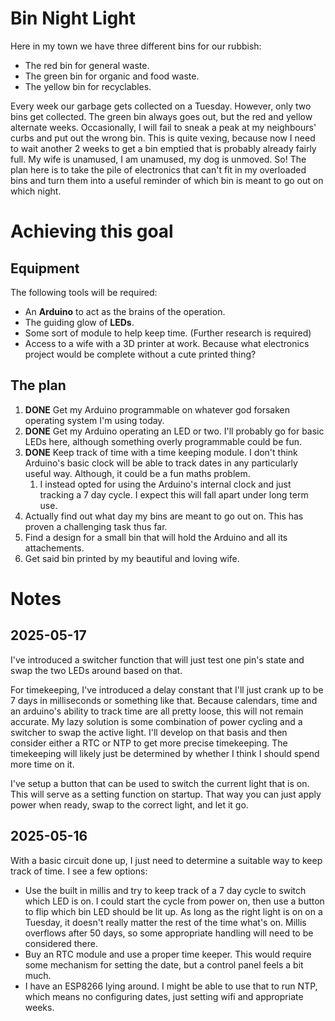 # Bin Night Light

Here in my town we have three different bins for our rubbish:

- The red bin for general waste.
- The green bin for organic and food waste.
- The yellow bin for recyclables.

Every week our garbage gets collected on a Tuesday. However, only two bins get collected. The green bin always goes out, but the red and yellow alternate weeks. Occasionally, I will fail to sneak a peak at my neighbours' curbs and put out the wrong bin. This is quite vexing, because now I need to wait another 2 weeks to get a bin emptied that is probably already fairly full. My wife is unamused, I am unamused, my dog is unmoved. So! The plan here is to take the pile of electronics that can't fit in my overloaded bins and turn them into a useful reminder of which bin is meant to go out on which night.

# Achieving this goal

## Equipment

The following tools will be required:
- An **Arduino** to act as the brains of the operation.
- The guiding glow of **LEDs**.
- Some sort of module to help keep time. (Further research is required)
- Access to a wife with a 3D printer at work. Because what electronics project would be complete without a cute printed thing?

## The plan

1. **DONE** Get my Arduino programmable on whatever god forsaken operating system I'm using today.
2. **DONE** Get my Arduino operating an LED or two. I'll probably go for basic LEDs here, although something overly programmable could be fun.
3. **DONE** Keep track of time with a time keeping module. I don't think Arduino's basic clock will be able to track dates in any particularly useful way. Although, it could be a fun maths problem.
    1. I instead opted for using the Arduino's internal clock and just tracking a 7 day cycle. I expect this will fall apart under long term use.
4. Actually find out what day my bins are meant to go out on. This has proven a challenging task thus far.
5. Find a design for a small bin that will hold the Arduino and all its attachements.
6. Get said bin printed by my beautiful and loving wife.

# Notes

## 2025-05-17

I've introduced a switcher function that will just test one pin's state and swap the two LEDs around based on that.

For timekeeping, I've introduced a delay constant that I'll just crank up to be 7 days in milliseconds or something like that. Because calendars, time and an arduino's ability to track time are all pretty loose, this will not remain accurate. My lazy solution is some combination of power cycling and a switcher to swap the active light. I'll develop on that basis and then consider either a RTC or NTP to get more precise timekeeping. The timekeeping will likely just be determined by whether I think I should spend more time on it.

I've setup a button that can be used to switch the current light that is on. This will serve as a setting function on startup. That way you can just apply power when ready, swap to the correct light, and let it go.

## 2025-05-16

With a basic circuit done up, I just need to determine a suitable way to keep track of time. I see a few options:

- Use the built in millis and try to keep track of a 7 day cycle to switch which LED is on. I could start the cycle from power on, then use a button to flip which bin LED should be lit up. As long as the right light is on on a Tuesday, it doesn't really matter the rest of the time what's on. Millis overflows after 50 days, so some appropriate handling will need to be considered there.
- Buy an RTC module and use a proper time keeper. This would require some mechanism for setting the date, but a control panel feels a bit much.
- I have an ESP8266 lying around. I might be able to use that to run NTP, which means no configuring dates, just setting wifi and appropriate weeks.

